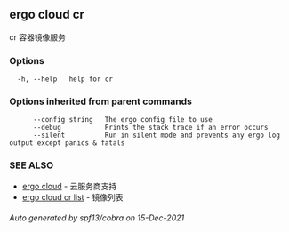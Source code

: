 ## ergo cloud cr

cr 容器镜像服务

### Options

```
  -h, --help   help for cr
```

### Options inherited from parent commands

```
      --config string   The ergo config file to use
      --debug           Prints the stack trace if an error occurs
      --silent          Run in silent mode and prevents any ergo log output except panics & fatals
```

### SEE ALSO

* [ergo cloud](ergo_cloud.md)	 - 云服务商支持
* [ergo cloud cr list](ergo_cloud_cr_list.md)	 - 镜像列表

###### Auto generated by spf13/cobra on 15-Dec-2021
